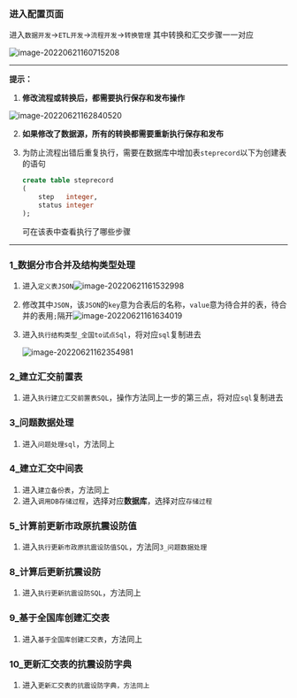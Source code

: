 ### 进入配置页面

进入`数据开发`->`ETL开发`->`流程开发`->`转换管理` 其中转换和汇交步骤一一对应

![image-20220621160715208](https://xmls-typora-pic.oss-cn-shanghai.aliyuncs.com/pic/image-20220621160715208.png)

---

**提示：**

1. **修改流程或转换后，都需要执行保存和发布操作**

![image-20220621162840520](https://xmls-typora-pic.oss-cn-shanghai.aliyuncs.com/pic/image-20220621162840520.png)

2. **如果修改了数据源，所有的转换都需要重新执行保存和发布**

3. 为防止流程出错后重复执行，需要在数据库中增加表`steprecord`以下为创建表的语句

   ```sql
   create table steprecord
   (
       step   integer,
       status integer
   );
   ```

   可在该表中查看执行了哪些步骤

---



### 1_数据分市合并及结构类型处理

1. 进入`定义表JSON`![image-20220621161532998](https://xmls-typora-pic.oss-cn-shanghai.aliyuncs.com/pic/image-20220621161532998.png)

2. 修改其中`JSON`，该`JSON`的`key`意为合表后的名称，`value`意为待合并的表，待合并的表用`;`隔开![image-20220621161634019](https://xmls-typora-pic.oss-cn-shanghai.aliyuncs.com/pic/image-20220621161634019.png)

3. 进入`执行结构类型_全国to试点Sql`，将对应`sql`复制进去

   ![image-20220621162354981](https://xmls-typora-pic.oss-cn-shanghai.aliyuncs.com/pic/image-20220621162354981.png)

### 2_建立汇交前置表

1. 进入`执行建立汇交前置表SQL`，操作方法同上一步的第三点，将对应`sql`复制进去

### 3_问题数据处理

1. 进入`问题处理sql`，方法同上

###  4_建立汇交中间表

1. 进入`建立备份表`，方法同上
2. 进入`调用DB存储过程`，选择对应**数据库**，选择对应`存储过程`

### 5_计算前更新市政原抗震设防值

1. 进入`执行更新市政原抗震设防值SQL`，方法同`3_问题数据处理`

### 8_计算后更新抗震设防

1. 进入`执行更新抗震设防SQL`，方法同上

### 9_基于全国库创建汇交表

1. 进入`基于全国库创建汇交表`，方法同上

### 10_更新汇交表的抗震设防字典

1. 进入`更新汇交表的抗震设防字典，方法同上`